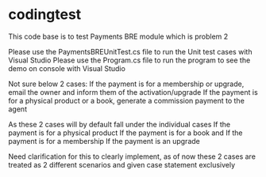 # codingtest
This code base is to test Payments BRE module which is problem 2

Please use the PaymentsBREUnitTest.cs file to run the Unit test cases with Visual Studio
Please use the Program.cs file to run the program to see the demo on console with Visual Studio

Not sure below 2 cases:
If the payment is for a membership or upgrade, email the owner and inform them of the activation/upgrade
If the payment is for a physical product or a book, generate a commission payment to the agent

As these 2 cases will by default fall under the individual cases 
If the payment is for a physical product 
If the payment is for a book
and 
If the payment is for a membership
If the payment is an upgrade

Need clarification for this to clearly implement, as of now these 2 cases are treated as 2 different scenarios and given case statement exclusively
